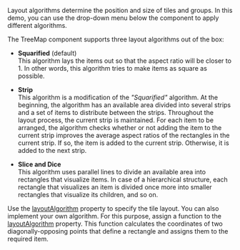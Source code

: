 Layout algorithms determine the position and size of tiles and groups. In this demo, you can use the drop-down menu below the component to apply different algorithms.

The TreeMap component supports three layout algorithms out of the box:

- **Squarified** (default)    
This algorithm lays the items out so that the aspect ratio will be closer to 1. In other words, this algorithm tries to make items as square as possible. 

- **Strip**     
This algorithm is a modification of the *"Squarified"* algorithm. At the beginning, the algorithm has an available area divided into several strips and a set of items to distribute between the strips. Throughout the layout process, the current strip is maintained. For each item to be arranged, the algorithm checks whether or not adding the item to the current strip improves the average aspect ratios of the rectangles in the current strip. If so, the item is added to the current strip. Otherwise, it is added to the next strip.
    
- **Slice and Dice**        
This algorithm uses parallel lines to divide an available area into rectangles that visualize items. In case of a hierarchical structure, each rectangle that visualizes an item is divided once more into smaller rectangles that visualize its children, and so on.

Use the [layoutAlgorithm](/Documentation/ApiReference/UI_Components/dxTreeMap/Configuration/#layoutAlgorithm) property to specify the tile layout. You can also implement your own algorithm. For this purpose, assign a function to the [layoutAlgorithm](/Documentation/ApiReference/UI_Components/dxTreeMap/Configuration/#layoutAlgorithm) property. This function calculates the coordinates of two diagonally-opposing points that define a rectangle and assigns them to the required item.